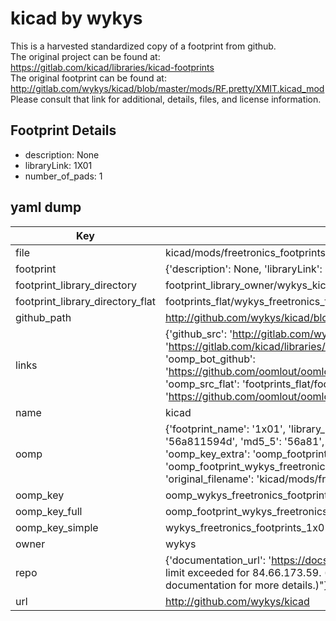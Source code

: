 # kicad by wykys  
This is a harvested standardized copy of a footprint from github.  
The original project can be found at:  
https://gitlab.com/kicad/libraries/kicad-footprints  
The original footprint can be found at:
http://gitlab.com/wykys/kicad/blob/master/mods/RF.pretty/XMIT.kicad_mod
Please consult that link for additional, details, files, and license information.  
## Footprint Details
* description: None  
* libraryLink: 1X01  
* number_of_pads: 1  
## yaml dump  
| Key | Value |  
| --- | --- |  
| file | kicad/mods/freetronics_footprints.pretty/1X01.kicad_mod |  
| footprint | {'description': None, 'libraryLink': '1X01', 'number_of_pads': 1} |  
| footprint_library_directory | footprint_library_owner/wykys_kicad |  
| footprint_library_directory_flat | footprints_flat/wykys_freetronics_footprints_1x01/working |  
| github_path | http://github.com/wykys/kicad/blob/master/mods/freetronics_footprints.pretty/1X01.kicad_mod |  
| links | {'github_src': 'http://gitlab.com/wykys/kicad/blob/master/mods/RF.pretty/XMIT.kicad_mod', 'github_src_repo': 'https://gitlab.com/kicad/libraries/kicad-footprints', 'oomp_bot': 'footprints/wykys_freetronics_footprints_1x01/working', 'oomp_bot_github': 'https://github.com/oomlout/oomlout_oomp_footprint_bot/tree/main/footprints/wykys_freetronics_footprints_1x01/working', 'oomp_src_flat': 'footprints_flat/footprints_flat/wykys_freetronics_footprints_1x01/working', 'oomp_src_flat_github': 'https://github.com/oomlout/oomlout_oomp_footprint_src/tree/main/footprints_flat/wykys_freetronics_footprints_1x01/working'} |  
| name | kicad |  
| oomp | {'footprint_name': '1x01', 'library_name': 'freetronics_footprints', 'md5': '56a811594d9d8cd2ba4840377ea4a77e', 'md5_10': '56a811594d', 'md5_5': '56a81', 'md5_6': '56a811', 'oomp_key': 'oomp_wykys_freetronics_footprints_1x01', 'oomp_key_extra': 'oomp_footprint_wykys_freetronics_footprints_1x01', 'oomp_key_full': 'oomp_footprint_wykys_freetronics_footprints_1x01_56a811', 'oomp_key_simple': 'wykys_freetronics_footprints_1x01', 'original_filename': 'kicad/mods/freetronics_footprints.pretty/1X01.kicad_mod', 'owner_name': 'wykys'} |  
| oomp_key | oomp_wykys_freetronics_footprints_1x01 |  
| oomp_key_full | oomp_footprint_wykys_freetronics_footprints_1x01 |  
| oomp_key_simple | wykys_freetronics_footprints_1x01 |  
| owner | wykys |  
| repo | {'documentation_url': 'https://docs.github.com/rest/overview/resources-in-the-rest-api#rate-limiting', 'message': "API rate limit exceeded for 84.66.173.59. (But here's the good news: Authenticated requests get a higher rate limit. Check out the documentation for more details.)"} |  
| url | http://github.com/wykys/kicad |  

